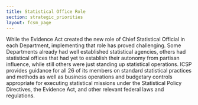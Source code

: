 ```yaml
---
title: Statistical Office Role
section: strategic_priorities
layout: fcsm_page
---
```

<p>While the Evidence Act created the new role of Chief Statistical Official in each Department, implementing that role has proved challenging. Some Departments already had well established statistical agencies, others had statistical offices that had yet to establish their autonomy from partisan influence, while still others were just standing up statistical operations. ICSP provides guidance for all 26 of its members on standard statistical practices and methods as well as business operations and budgetary controls appropriate for executing statistical missions under the Statistical Policy Directives, the Evidence Act, and other relevant federal laws and regulations.</p>
